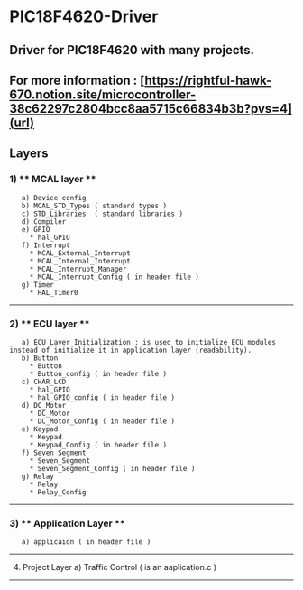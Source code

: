 # PIC18F4620-Driver
## Driver for PIC18F4620 with many projects. 
## For more information : [https://rightful-hawk-670.notion.site/microcontroller-38c62297c2804bcc8aa5715c66834b3b?pvs=4](url)
## Layers
  ### 1) ** MCAL layer **
       a) Device config
       b) MCAL_STD_Types ( standard types )
       c) STD_Libraries  ( standard libraries )
       d) Compiler
       e) GPIO
         * hal_GPIO
       f) Interrupt
         * MCAL_External_Interrupt
         * MCAL_Internal_Interrupt
         * MCAL_Interrupt_Manager
         * MCAL_Interrupt_Config ( in header file )
       g) Timer
         * HAL_Timer0
     
-------------------------------------------------------------------------------------------------------------------------
  ### 2) ** ECU layer **
       a) ECU_Layer_Initialization : is used to initialize ECU modules instead of initialize it in application layer (readability).
       b) Button
         * Button
         * Button_config ( in header file )
       c) CHAR_LCD
         * hal_GPIO
         * hal_GPIO_config ( in header file )
       d) DC_Motor
         * DC_Motor
         * DC_Motor_Config ( in header file )
       e) Keypad
         * Keypad
         * Keypad_Config ( in header file )
       f) Seven Segment
         * Seven_Segment
         * Seven_Segment_Config ( in header file )
       g) Relay
         * Relay
         * Relay_Config
------------------------------------------------------------------------------------------------------------------------
 ### 3) ** Application Layer **
       a) applicaion ( in header file )
------------------------------------------------------------------------------------------------------------------------
  4) Project Layer
       a) Traffic Control ( is an aaplication.c ) 

------------------------------------------------------------------------------------------------------------------------
